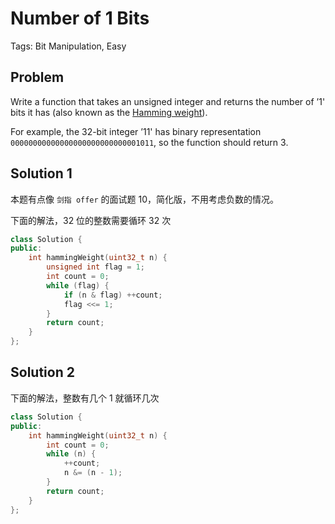 # Number of 1 Bits

Tags: Bit Manipulation, Easy

## Problem

Write a function that takes an unsigned integer and returns the number of ’1' bits it has (also known as the [Hamming weight](http://en.wikipedia.org/wiki/Hamming_weight)).

For example, the 32-bit integer ’11' has binary representation `00000000000000000000000000001011`, so the function should return 3.

## Solution 1

本题有点像 `剑指 offer` 的面试题 10，简化版，不用考虑负数的情况。

下面的解法，32 位的整数需要循环 32 次

```cpp
class Solution {
public:
    int hammingWeight(uint32_t n) {
        unsigned int flag = 1;
        int count = 0;
        while (flag) {
            if (n & flag) ++count;
            flag <<= 1;
        }
        return count;
    }
};
```

## Solution 2 

下面的解法，整数有几个 1 就循环几次

```cpp
class Solution {
public:
    int hammingWeight(uint32_t n) {
        int count = 0;
        while (n) {
            ++count;
            n &= (n - 1);
        }
        return count;
    }
};
```

